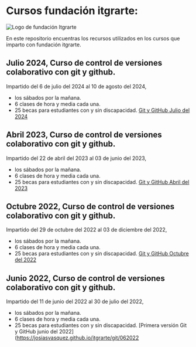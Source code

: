# Cursos fundación itgrarte:
![Logo de fundación Itgrarte](media/logo.png)

En este repositorio encuentras los recursos utilizados en los cursos que imparto con fundación itgrarte.

## Julio 2024, Curso de control de versiones colaborativo con git y github.
Impartido del 6 de julio del 2024 al 10 de agosto del 2024,
- los sábados por la mañana.
- 6 clases de hora y media cada una.
- 25 becas para estudiantes con y sin discapacidad.
[Git y GitHub Julio del 2024](https://josiasvasquez.github.io/itgrarte/git/072024)

## Abril 2023, Curso de control de versiones colaborativo con git y github.
Impartido del 22 de abril del 2023 al 03 de junio del 2023,
- los sábados por la mañana.
- 6 clases de hora y media cada una.
- 25 becas para estudiantes con y sin discapacidad.
[Git y GitHub Abril del 2023](https://josiasvasquez.github.io/itgrarte/git/042023)

## Octubre 2022, Curso de control de versiones colaborativo con git y github.
Impartido del 29 de octubre del 2022 al 03 de diciembre del 2022,
- los sábados por la mañana.
- 6 clases de hora y media cada una.
- 25 becas para estudiantes con y sin discapacidad.
[Git y GitHub Octubre del 2022](https://josiasvasquez.github.io/itgrarte/git/102022)

## Junio 2022, Curso de control de versiones colaborativo con git y github.
Impartido del 11 de junio del 2022 al 30 de julio del 2022,
- los sábados por la mañana.
- 6 clases de hora y media cada una.
- 25 becas para estudiantes con y sin discapacidad.
[Primera versión Git y GitHub junio del 2022](https://josiasvasquez.github.io/itgrarte/git/062022